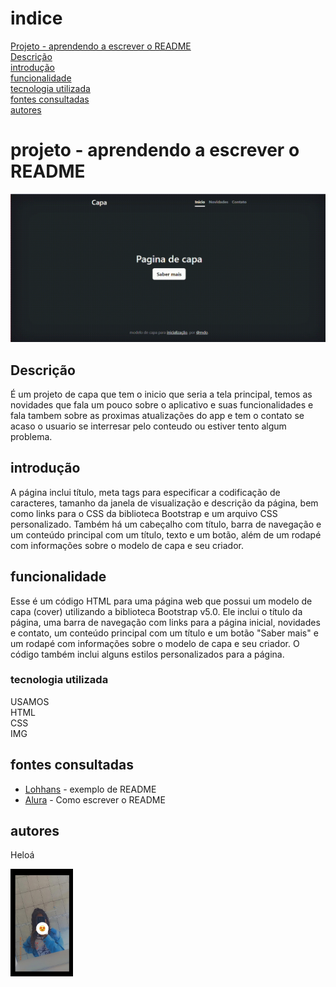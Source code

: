 # indice 
[Projeto - aprendendo a escrever o README](#projeto---aprendendo-a-escrever-o-readme)  
[Descrição](#descri%C3%A7%C3%A3o)  
[introdução](#introdu%C3%A7%C3%A3o)  
[funcionalidade](#funcionalidade)  
[tecnologia utilizada](#tecnologia-utilizada)  
[fontes consultadas](#fontes-consultadas)  
[autores](#autores)  

# projeto - aprendendo a escrever o README

![image info](img/gifpagina.gif)

## Descrição 
É um projeto de capa que tem o inicio que seria a tela principal, temos as novidades que fala um pouco sobre o aplicativo e suas funcionalidades e fala tambem sobre as proximas atualizações do app e tem o contato se acaso o usuario se interresar pelo conteudo ou estiver tento algum problema.

## introdução 
A página inclui título, meta tags para especificar a codificação de caracteres, tamanho da janela de visualização e descrição da página, bem como links para o CSS da biblioteca Bootstrap e um arquivo CSS personalizado. Também há um cabeçalho com título, barra de navegação e um conteúdo principal com um título, texto e um botão, além de um rodapé com informações sobre o modelo de capa e seu criador.

## funcionalidade 
Esse é um código HTML para uma página web que possui um modelo de capa (cover) utilizando a biblioteca Bootstrap v5.0. Ele inclui o título da página, uma barra de navegação com links para a página inicial, novidades e contato, um conteúdo principal com um título e um botão "Saber mais" e um rodapé com informações sobre o modelo de capa e seu criador. O código também inclui alguns estilos personalizados para a página.

### tecnologia utilizada
USAMOS   
HTML  
CSS  
IMG  
## fontes consultadas
* [Lohhans](https://gist.github.com/lohhans/f8da0b147550df3f96914d3797e9fb89) - exemplo de README
* [Alura](https://www.alura.com.br/artigos/escrever-bom-readme) - Como escrever o README
## autores
Heloá   

<img src="https://github.com/heloanascimentp/portfolio-pessoal/blob/main/img/eu.jpeg" width="100px">